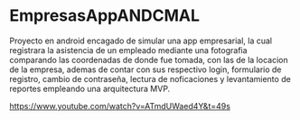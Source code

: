 # EmpresasAppANDCMAL

Proyecto en android encagado de simular una app empresarial, la cual registrara la asistencia de un empleado mediante una fotografia comparando las coordenadas de donde fue tomada, con las de la locacion de la empresa, ademas de contar con sus respectivo login, formulario de registro, cambio de contraseña, lectura de noficaciones y levantamiento de reportes empleando una arquitectura MVP.

https://www.youtube.com/watch?v=ATmdUWaed4Y&t=49s

